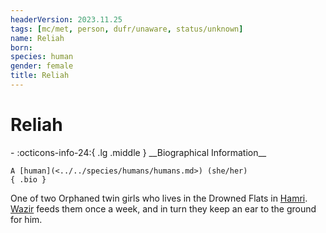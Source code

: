 ```yaml
---
headerVersion: 2023.11.25
tags: [mc/met, person, dufr/unaware, status/unknown]
name: Reliah
born:
species: human
gender: female
title: Reliah
---
```

# Reliah
<div class="grid cards ext-narrow-margin ext-one-column" markdown>
- :octicons-info-24:{ .lg .middle } __Biographical Information__

    A [human](<../../species/humans/humans.md>) (she/her)  
    { .bio }

</div>


One of two Orphaned twin girls who lives in the Drowned Flats in [Hamri](<../../gazetteer/west-coast/mawar-confederacy/hamri.md>). [Wazir](<../pcs/mawar-confederacy/wazir.md>) feeds them once a week, and in turn they keep an ear to the ground for him.